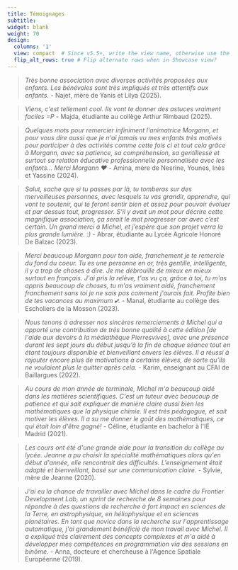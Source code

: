 ```yaml
---
title: Témoignages
subtitle:
widget: blank
weight: 70
design:
  columns: '1'
  view: compact  # Since v5.5+, write the view name, otherwise use the view ID above
  flip_alt_rows: true # Flip alternate rows when in Showcase view?
---
```


> _Très bonne association avec diverses activités proposées aux enfants. Les bénévoles sont très impliqués et très attentifs aux enfants._ - Najet, mère de Yanis et Lilya (2025).

> _Viens, c'est tellement cool. Ils vont te donner des astuces vraiment faciles =P_ - Majda, étudiante au collège Arthur Rimbaud (2025).

> _Quelques mots pour remercier infiniment l'animatrice Morgann, et pour vous dire aussi que je n'ai jamais vu mes enfants très motivés pour participer à des activités comme cette fois ci et tout cela grâce à Morgann, avec sa patience, sa compréhension, sa gentillesse et surtout sa relation éducative professionnelle personnalisée avec les enfants... Merci Morgann ❤_ - Amina, mère de Nesrine, Younes, Inès et Yassine (2024).

> _Salut, sache que si tu passes par là, tu tomberas sur des merveilleuses personnes, avec lesquels tu vas grandir, apprendre, qui vont te soutenir, qui te feront sentir bien et assez pour pouvoir évoluer et par dessus tout, progresser. S'il y avait un mot pour décrire cette magnifique association, ça serait le mot progresser car avec c’est certain.
Un grand merci à Michel, et j’espère que son projet verra la plus grande lumière. :)_ - Abrar, étudiante au Lycée Agricole Honoré De Balzac (2023).

> _Merci beaucoup Morgann pour ton aide, franchement je te remercie du fond du coeur. Tu es une personne en or, très gentille, intelligente, il y a trop de choses à dire. Je me débrouille de mieux en mieux surtout en français. J'ai pris la relève, t'as vu ça, grâce à toi, tu m'as appris beaucoup de choses, tu m'as vraiment aidé, franchement franchement sans toi je ne sais pas comment j'aurais fait. Profite bien de tes vacances au maximum 💕._ - Manal, étudiante au collège des Escholiers de la Mosson (2023).

<!--
> _La météo émotionnelle du jour, c'est super bien qu'on puisse nous demander ça. On a tendance à penser que l'on est peu proche entre l'encadrant pédagogique et étudiant, c'est bien de réduire cette pseudo distance!_ - Thomas, étudiant en licence MIASHS à l'université Paul Valéry (2023).
-->

> _Nous tenons à adresser nos sincères remerciements à Michel qui a apporté une contribution de très bonne qualité à cette édition [de l'aide aux devoirs à la médiathèque Pierresvives], avec une présence durant les sept jours du début jusqu’à la fin de chaque séance tout en étant toujours disponible et bienveillant envers les élèves. Il a réussi à rajouter encore plus de motivations à certains élèves, de sorte qu’ils ne voulaient plus le quitter après cela._ - Karim, enseignant au CFAI de Baillargues (2022).

<!--
> _Ayant travaillé avec Michel sur des projets de science des données, je peux dire avec confiance qu'il est très compétent, passionné par la science et un compagnon joyeux!_ - Titas, data scientist chez Vinted (2021).
-->

> _Au cours de mon année de terminale, Michel m'a beaucoup aidé dans les matières scientifiques. C'est un tuteur avec beaucoup de patience et qui sait expliquer de manière claire aussi bien les mathématiques que la physique chimie. Il est très pédagogue, et sait motiver les élèves. Il a su me donner le goût des mathématiques, ce qui était loin d'être gagné!_ - Céline, étudiante en bachelor à l'IE Madrid (2021).

> _Les cours ont été d'une grande aide pour la transition du collège au lycée. Jeanne a pu choisir la spécialité mathématiques alors qu'en début d'année, elle rencontrait des difficultés. L'enseignement était adapté et bienveillant, basé sur une communication claire._ - Sylvie, mère de Jeanne (2020).

> _J'ai eu la chance de travailler avec Michel dans le cadre du Frontier Development Lab, un sprint de recherche de 8 semaines pour répondre à des questions de recherche à fort impact en sciences de la Terre, en astrophysique, en héliophysique et en sciences planétaires. En tant que novice dans la recherche sur l'apprentissage automatique, j'ai grandement bénéficié de mon travail avec Michel. Il a expliqué très clairement des concepts complexes et m'a aidé à développer mes compétences en programmation via des sessions en binôme._ - Anna, docteure et chercheuse à l'Agence Spatiale Européenne (2019).
